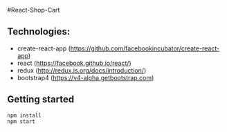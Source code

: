 #React-Shop-Cart

## Technologies:

* create-react-app (https://github.com/facebookincubator/create-react-app)
* react (https://facebook.github.io/react/)
* redux (http://redux.js.org/docs/introduction/)
* bootstrap4 (https://v4-alpha.getbootstrap.com)

## Getting started
```
npm install
npm start
